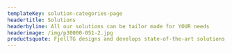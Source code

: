 ```yaml
---
templateKey: solution-categories-page
headertitle: Solutions
headerbyline: All our solutions can be tailor made for YOUR needs
headerimage: /img/p30000-051-2.jpg
productsquote: FjellTG designs and develops state-of-the-art solutions and equipment for customers worldwide. Solutions tailored for different challenges.
---
```

